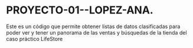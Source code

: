 # PROYECTO-01--LOPEZ-ANA.
Este es un código que permite obtener listas de datos clasificadas para poder ver y tener un panorama de las ventas  y búsquedas de la tienda del caso práctico LifeStore
